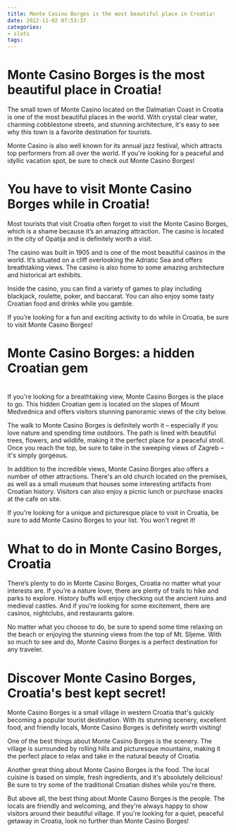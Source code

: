 ```yaml
---
title: Monte Casino Borges is the most beautiful place in Croatia!
date: 2022-11-02 07:53:37
categories:
- slots
tags:
---
```



#  Monte Casino Borges is the most beautiful place in Croatia!

The small town of Monte Casino located on the Dalmatian Coast in Croatia is one of the most beautiful places in the world. With crystal clear water, charming cobblestone streets, and stunning architecture, it's easy to see why this town is a favorite destination for tourists.

Monte Casino is also well known for its annual jazz festival, which attracts top performers from all over the world. If you're looking for a peaceful and idyllic vacation spot, be sure to check out Monte Casino Borges!

#  You have to visit Monte Casino Borges while in Croatia!

Most tourists that visit Croatia often forget to visit the Monte Casino Borges, which is a shame because it’s an amazing attraction. The casino is located in the city of Opatija and is definitely worth a visit.

The casino was built in 1905 and is one of the most beautiful casinos in the world. It’s situated on a cliff overlooking the Adriatic Sea and offers breathtaking views. The casino is also home to some amazing architecture and historical art exhibits.

Inside the casino, you can find a variety of games to play including blackjack, roulette, poker, and baccarat. You can also enjoy some tasty Croatian food and drinks while you gamble.

If you’re looking for a fun and exciting activity to do while in Croatia, be sure to visit Monte Casino Borges!

#  Monte Casino Borges: a hidden Croatian gem

#

If you're looking for a breathtaking view, Monte Casino Borges is the place to go. This hidden Croatian gem is located on the slopes of Mount Medvednica and offers visitors stunning panoramic views of the city below.

The walk to Monte Casino Borges is definitely worth it – especially if you love nature and spending time outdoors. The path is lined with beautiful trees, flowers, and wildlife, making it the perfect place for a peaceful stroll. Once you reach the top, be sure to take in the sweeping views of Zagreb – it's simply gorgeous.

In addition to the incredible views, Monte Casino Borges also offers a number of other attractions. There's an old church located on the premises, as well as a small museum that houses some interesting artifacts from Croatian history. Visitors can also enjoy a picnic lunch or purchase snacks at the cafe on site.

If you're looking for a unique and picturesque place to visit in Croatia, be sure to add Monte Casino Borges to your list. You won't regret it!

#  What to do in Monte Casino Borges, Croatia

There’s plenty to do in Monte Casino Borges, Croatia no matter what your interests are. If you’re a nature lover, there are plenty of trails to hike and parks to explore. History buffs will enjoy checking out the ancient ruins and medieval castles. And if you’re looking for some excitement, there are casinos, nightclubs, and restaurants galore.

No matter what you choose to do, be sure to spend some time relaxing on the beach or enjoying the stunning views from the top of Mt. Sljeme. With so much to see and do, Monte Casino Borges is a perfect destination for any traveler.

#  Discover Monte Casino Borges, Croatia's best kept secret!

Monte Casino Borges is a small village in western Croatia that's quickly becoming a popular tourist destination. With its stunning scenery, excellent food, and friendly locals, Monte Casino Borges is definitely worth visiting!

One of the best things about Monte Casino Borges is the scenery. The village is surrounded by rolling hills and picturesque mountains, making it the perfect place to relax and take in the natural beauty of Croatia.

Another great thing about Monte Casino Borges is the food. The local cuisine is based on simple, fresh ingredients, and it's absolutely delicious! Be sure to try some of the traditional Croatian dishes while you're there.

But above all, the best thing about Monte Casino Borges is the people. The locals are friendly and welcoming, and they're always happy to show visitors around their beautiful village. If you're looking for a quiet, peaceful getaway in Croatia, look no further than Monte Casino Borges!